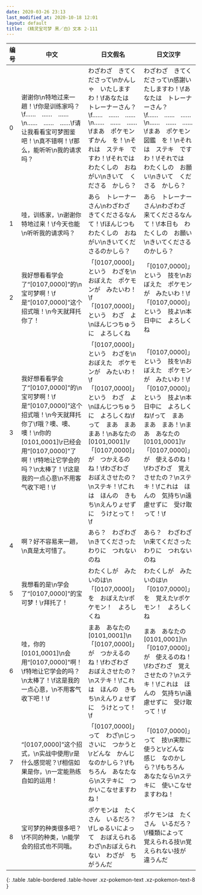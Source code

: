 ```yaml
---
date: 2020-03-26 23:13
last_modified_at: 2020-10-18 12:01
layout: default
title: 《精灵宝可梦 黑／白》文本 2-111
---
```

| 编号 | 中文 | 日文假名 | 日文汉字 |
| ---- | ---- | ---- | --- |
| 0 | 谢谢你\n特地过来一趟！\f你是训练家吗？\f……　……　……\n……　……　……\f请让我看看宝可梦图鉴吧！\n真不错啊！\f那么，能听听\n我的请求吗？ | わざわざ　きてくださって\nかんしゃ　いたしますわ！\fあなたは　トレーナーさん？\f……　……　……\n……　……　……\fまあ　ポケモンずかん　を！\nそれは　ステキ　ですわ！\fそれでは　わたくしの　おねがい\nきいて　くださる　かしら？ | わざわざ　きてくださって\n感謝いたしますわ！\fあなたは　トレーナーさん？\f……　……　……\n……　……　……\fまあ　ポケモン図鑑　を！\nそれは　ステキ　ですわ！\fそれでは　わたくしの　お願い\nきいて　くださる　かしら？ |
| 1 | 哇，训练家，\n谢谢你特地过来！\f今天也能\n听听我的请求吗？ | あら　トレーナーさん\nわざわざ　きてくださるなんて！\fほんじつも　わたくしの　おねがい\nきいてくださるのかしら？ | あら　トレーナーさん\nわざわざ　来てくださるなんて！\f本日も　わたくしの　お願い\nきいてくださるのかしら？ |
| 2 | 我好想看看学会了“[0107,0000]”的\n宝可梦啊！\f是“[0107,0000]”这个招式哦！\n今天就拜托你了！ | 「[0107,0000]」という　わざを\nおぼえた　ポケモンが　みたいわ！\f「[0107,0000]」という　わざ　よ\nほんじつちゅうに　よろしくね | 「[0107,0000]」という　技を\nおぼえた　ポケモンが　みたいわ！\f「[0107,0000]」という　技よ\n本日中に　よろしくね |
| 3 | 我好想看看学会了“[0107,0000]”的\n宝可梦啊！\f是“[0107,0000]”这个招式哦！\n今天就拜托你了\f哦？噢、噢、噢！\n你的[0101,0001]\r已经会用“[0107,0000]”了啊！\f特地让它学会的吗？\n太棒了！\f这是我的一点心意\n不用客气收下吧！\f | 「[0107,0000]」という　わざを\nおぼえた　ポケモンが　みたいわ！\f「[0107,0000]」という　わざ　よ\nほんじつちゅうに　よろしくね\fって　まあ　まあ　まあ！\nあなたの　[0101,0001]\r「[0107,0000]」が　つかえるのね！\fわざわざ　おぼえさせたの？\nステキ！\fこれは　ほんの　きもち\nえんりょせずに　うけとって！\f | 「[0107,0000]」という　技を\nおぼえた　ポケモンが　みたいわ！\f「[0107,0000]」という　技よ\n本日中に　よろしくね\fって　まあ　まあ　まあ！\nまあ　あなたの　[0101,0001]\r「[0107,0000]」が　使えるのね！\fわざわざ　覚えさせたの？\nステキ！\fこれは　ほんの　気持ち\n遠慮せずに　受け取って！\f |
| 4 | 啊？好不容易来一趟，\n真是太可惜了。 | あら？　わざわざ\nきてくださったわりに　つれないのね | あら？　わざわざ\n来てくださったわりに　つれないのね |
| 5 | 我想看的是\n学会了“[0107,0000]”的宝可梦！\r拜托了！ | わたくしが　みたいのは\n「[0107,0000]」を　おぼえた\rポケモン！　よろしくね | わたくしが　みたいのは\n「[0107,0000]」を　覚えた\rポケモン！　よろしくね |
| 6 | 哇，你的[0101,0001]\n会用“[0107,0000]”啊！\f特地让它学会的吗？\n太棒了！\f这是我的一点心意，\n不用客气收下吧！\f | まあ　あなたの　[0101,0001]\n「[0107,0000]」が　つかえるのね！\fわざわざ　おぼえさせたの？\nステキ！\fこれは　ほんの　きもち\nえんりょせずに　うけとって！\f | まあ　あなたの　[0101,0001]\n「[0107,0000]」が　使えるのね！\fわざわざ　覚えさせたの？\nステキ！\fこれは　ほんの　気持ち\n遠慮せずに　受け取って！\f |
| 7 | “[0107,0000]”这个招式，\n实战中使用\r是什么感觉呢？\f相信如果是你，\n一定能熟练自如的运用！ | 「[0107,0000]」って　わざ\nじっさいに　つかうと\rどんな　かんじ　なのかしら？\fもちろん　あなたなら\nステキに　つかいこなせますわね！ | 「[0107,0000]」って　技\n実際に　使うと\rどんな　感じ　なのかしら？\fもちろん　あなたなら\nステキに　使いこなせますわね！ |
| 8 | 宝可梦的种类很多吧？\f不同的种类，\n能学会的招式也不同哦。 | ポケモンは　たくさん　いるだろ？\fしゅるいによって　おぼえられる　わざ\nおぼえられない　わざが　ちがうんだ | ポケモンは　たくさん　いるだろ？\f種類によって　覚えられる技\n覚えられない技が　違うんだ |
{: .table .table-bordered .table-hover .xz-pokemon-text .xz-pokemon-text-8 }